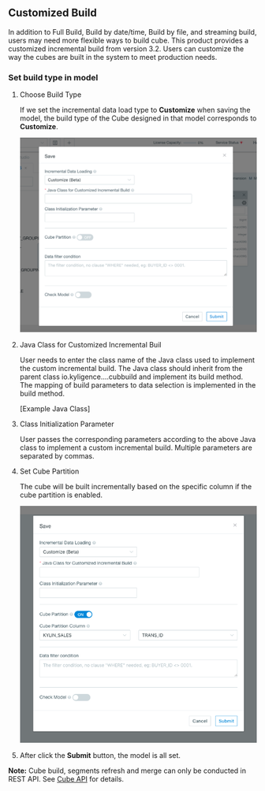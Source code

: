 ## Customized Build

In addition to Full Build, Build by date/time, Build by file, and streaming build, users may need more flexible ways to build cube. This product provides a customized incremental build from version 3.2. Users can customize the way the cubes are built in the system to meet production needs.



### Set build type in model

1. Choose Build Type

   If we set the incremental data load type to **Customize** when saving the model, the build type of the Cube designed in that model corresponds to **Customize**.

   ![Save model](images/customize_build_save_model.png)

2. Java Class for Customized Incremental Buil

   User needs to enter the class name of the Java class used to implement the custom incremental build. The Java class should inherit from the parent class io.kyligence....cubbuild and implement its build method. The mapping of build parameters to data selection is implemented in the build method.

   [Example Java Class]

3. Class Initialization Parameter

   User passes the corresponding parameters according to the above Java class to implement a custom incremental build. Multiple parameters are separated by commas.

4. Set Cube Partition

   The cube will be built incrementally based on the specific column if the cube partition is enabled.

   ![Cube partition](images/customize_build_save_model_partition.png)

5. After click the **Submit** button, the model is all set.



**Note:** Cube build, segments refresh and merge can only be conducted in REST API. See [Cube API](../../rest/cube_api.en.md) for details.




